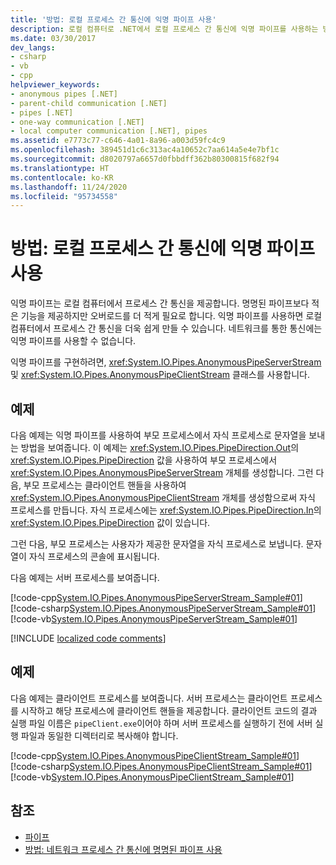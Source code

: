 ```yaml
---
title: '방법: 로컬 프로세스 간 통신에 익명 파이프 사용'
description: 로컬 컴퓨터로 .NET에서 로컬 프로세스 간 통신에 익명 파이프를 사용하는 방법을 알아봅니다. 익명 파이프에는 명명된 파이프보다 적은 오버헤드가 필요합니다.
ms.date: 03/30/2017
dev_langs:
- csharp
- vb
- cpp
helpviewer_keywords:
- anonymous pipes [.NET]
- parent-child communication [.NET]
- pipes [.NET]
- one-way communication [.NET]
- local computer communication [.NET], pipes
ms.assetid: e7773c77-c646-4a01-8a96-a003d59fc4c9
ms.openlocfilehash: 389451d1c6c313ac4a10652c7aa614a5e4e7bf1c
ms.sourcegitcommit: d8020797a6657d0fbbdff362b80300815f682f94
ms.translationtype: HT
ms.contentlocale: ko-KR
ms.lasthandoff: 11/24/2020
ms.locfileid: "95734558"
---
```

# <a name="how-to-use-anonymous-pipes-for-local-interprocess-communication"></a>방법: 로컬 프로세스 간 통신에 익명 파이프 사용

익명 파이프는 로컬 컴퓨터에서 프로세스 간 통신을 제공합니다. 명명된 파이프보다 적은 기능을 제공하지만 오버로드를 더 적게 필요로 합니다. 익명 파이프를 사용하면 로컬 컴퓨터에서 프로세스 간 통신을 더욱 쉽게 만들 수 있습니다. 네트워크를 통한 통신에는 익명 파이프를 사용할 수 없습니다.  
  
 익명 파이프를 구현하려면, <xref:System.IO.Pipes.AnonymousPipeServerStream> 및 <xref:System.IO.Pipes.AnonymousPipeClientStream> 클래스를 사용합니다.  
  
## <a name="example"></a>예제  

 다음 예제는 익명 파이프를 사용하여 부모 프로세스에서 자식 프로세스로 문자열을 보내는 방법을 보여줍니다. 이 예제는 <xref:System.IO.Pipes.PipeDirection.Out>의 <xref:System.IO.Pipes.PipeDirection> 값을 사용하여 부모 프로세스에서 <xref:System.IO.Pipes.AnonymousPipeServerStream> 개체를 생성합니다. 그런 다음, 부모 프로세스는 클라이언트 핸들을 사용하여 <xref:System.IO.Pipes.AnonymousPipeClientStream> 개체를 생성함으로써 자식 프로세스를 만듭니다. 자식 프로세스에는 <xref:System.IO.Pipes.PipeDirection.In>의 <xref:System.IO.Pipes.PipeDirection> 값이 있습니다.  
  
 그런 다음, 부모 프로세스는 사용자가 제공한 문자열을 자식 프로세스로 보냅니다. 문자열이 자식 프로세스의 콘솔에 표시됩니다.  
  
 다음 예제는 서버 프로세스를 보여줍니다.  
  
 [!code-cpp[System.IO.Pipes.AnonymousPipeServerStream_Sample#01](../../../samples/snippets/cpp/VS_Snippets_CLR_System/system.IO.Pipes.AnonymousPipeServerStream_Sample/cpp/program.cpp#01)]
 [!code-csharp[System.IO.Pipes.AnonymousPipeServerStream_Sample#01](../../../samples/snippets/csharp/VS_Snippets_CLR_System/system.IO.Pipes.AnonymousPipeServerStream_Sample/cs/Program.cs#01)]
 [!code-vb[System.IO.Pipes.AnonymousPipeServerStream_Sample#01](../../../samples/snippets/visualbasic/VS_Snippets_CLR_System/system.IO.Pipes.AnonymousPipeServerStream_Sample/vb/program.vb#01)]  

[!INCLUDE [localized code comments](../../../includes/code-comments-loc.md)]
  
## <a name="example"></a>예제  

 다음 예제는 클라이언트 프로세스를 보여줍니다. 서버 프로세스는 클라이언트 프로세스를 시작하고 해당 프로세스에 클라이언트 핸들을 제공합니다. 클라이언트 코드의 결과 실행 파일 이름은 `pipeClient.exe`이어야 하며 서버 프로세스를 실행하기 전에 서버 실행 파일과 동일한 디렉터리로 복사해야 합니다.  
  
 [!code-cpp[System.IO.Pipes.AnonymousPipeClientStream_Sample#01](../../../samples/snippets/cpp/VS_Snippets_CLR_System/system.IO.Pipes.AnonymousPipeClientStream_Sample/cpp/program.cpp#01)]
 [!code-csharp[System.IO.Pipes.AnonymousPipeClientStream_Sample#01](../../../samples/snippets/csharp/VS_Snippets_CLR_System/system.IO.Pipes.AnonymousPipeClientStream_Sample/cs/Program.cs#01)]
 [!code-vb[System.IO.Pipes.AnonymousPipeClientStream_Sample#01](../../../samples/snippets/visualbasic/VS_Snippets_CLR_System/system.IO.Pipes.AnonymousPipeClientStream_Sample/vb/program.vb#01)]  
  
## <a name="see-also"></a>참조

- [파이프](pipe-operations.md)
- [방법: 네트워크 프로세스 간 통신에 명명된 파이프 사용](how-to-use-named-pipes-for-network-interprocess-communication.md)
